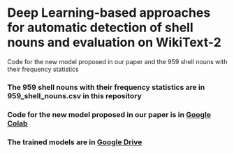 # Deep Learning-based approaches for automatic detection of shell nouns and evaluation on WikiText-2
Code for the new model proposed in our paper and the 959 shell nouns with their frequency statistics

### The 959 shell nouns with their frequency statistics are in 959_shell_nouns.csv in this repository

### Code for the new model proposed in our paper is in [Google Colab](https://colab.research.google.com/drive/11gmXtUU5VWw5rOgmkGwDYQPtRgTjeFy7?usp=sharing)

### The trained models are in [Google Drive](https://drive.google.com/file/d/15of88KFIMYoXkncONfipwdjoS0pguLuG/view?usp=sharing)
